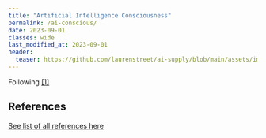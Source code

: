 ```yaml
---
title: "Artificial Intelligence Consciousness"
permalink: /ai-conscious/
date: 2023-09-01
classes: wide
last_modified_at: 2023-09-01
header:
  teaser: https://github.com/laurenstreet/ai-supply/blob/main/assets/images/reinforce-learn.png?raw=true
---
```


Following [[1]](https://arxiv.org/abs/2308.08708)

## References

[See list of all references here](https://laurenstreet.github.io/ai-supply/refs-ai-conscious/)